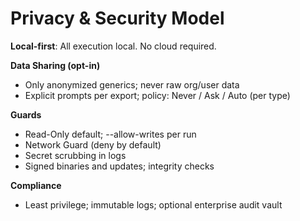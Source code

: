 ﻿# Privacy & Security Model

**Local-first**: All execution local. No cloud required.

**Data Sharing (opt-in)**
- Only anonymized generics; never raw org/user data
- Explicit prompts per export; policy: Never / Ask / Auto (per type)

**Guards**
- Read-Only default; --allow-writes per run
- Network Guard (deny by default)
- Secret scrubbing in logs
- Signed binaries and updates; integrity checks

**Compliance**
- Least privilege; immutable logs; optional enterprise audit vault
